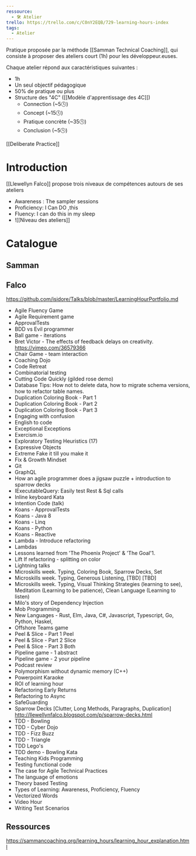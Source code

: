 ```yaml
---
ressource:
  - 🛠️ Atelier
trello: https://trello.com/c/C0nY2EQB/729-learning-hours-index
tags:
  - Atelier
---
```

 

Pratique proposée par la méthode [[Samman Technical Coaching]], qui consiste à proposer des ateliers court (1h) pour les développeur.euses.

Chaque atelier répond aux caractéristiques suivantes :
- 1h
- Un seul objectif pédagogique
- 50% de pratique ou plus
- Structure des "4C" ([[Modèle d'apprentissage des 4C]])
	- Connection (~5🕓)
	- Concept (~15🕓)
	- Pratique concrète (~35🕓)
	- Conclusion (~5🕓)

[[Deliberate Practice]]

# Introduction

[[Llewellyn Falco]] propose trois niveaux de compétences autours de ses ateliers

- Awareness : The sampler sessions
- Proficiency: I Can DO ,this
- Fluency: I can do this in my sleep
- ![[Niveau des ateliers]]

# Catalogue
## Samman

## Falco
https://github.com/isidore/Talks/blob/master/LearningHourPortfolio.md

- Agile Fluency Game  
- Agile Requirement game  
- ApprovalTests  
- BDD vs Evil programmer  
- Ball game - iterations  
- Bret Victor - The effects of feedback delays on creativity. https://vimeo.com/36579366  
- Chair Game - team interaction  
- Coaching Dojo  
- Code Retreat  
- Combinatorial testing  
- Cutting Code Quickly (gilded rose demo)  
- Database Tips: How not to delete data, how to migrate schema versions, how to refactor table names.  
- Duplication Coloring Book - Part 1  
- Duplication Coloring Book - Part 2  
- Duplication Coloring Book - Part 3  
- Engaging with confusion  
- English to code  
- Exceptional Exceptions  
- Exercism.io  
- Exploratory Testing Heuristics (17)   
- Expressive Objects  
- Extreme Fake it till you make it  
- Fix & Growth Mindset  
- Git  
- GraphQL  
- How an agile programmer does a jigsaw puzzle + introduction to sparrow decks  
- IExecutableQuery: Easily test Rest & Sql calls  
- Inline keyboard Kata  
- Intention Code (talk)  
- Koans - ApprovalTests  
- Koans - Java 8  
- Koans - Linq  
- Koans - Python  
- Koans - Reactive  
- Lambda - Introduce refactoring  
- Lambdas  
- Lessons learned from 'The Phoenix Project' & 'The Goal'1.  
- Lift If refactoring - splitting on color  
- Lightning talks  
- Microskills week. Typing, Coloring Book, Sparrow Decks, Set  
- Microskills week. Typing, Generous Listening, [TBD] [TBD]  
- Microskills week. Typing, Visual Thinking Strategies (learning to see), Meditation (Learning to be patience), Clean Language (Learning to listen)  
- Milo's story of Dependency Injection  
- Mob Programming  
- New Languages - Rust, Elm, Java, C#, Javascript, Typescript, Go, Python, Haskel,  
- Offshore Teams game  
- Peel & Slice - Part 1 Peel  
- Peel & Slice - Part 2 Slice  
- Peel & Slice - Part 3 Both  
- Pipeline game - 1 abstract  
- Pipeline game - 2 your pipeline  
- Podcast review  
- Polymorphism without dynamic memory (C++)  
- Powerpoint Karaoke  
- ROI of learning hour  
- Refactoring Early Returns  
- Refactoring to Async  
- SafeGuarding  
- Sparrow Decks [Clutter, Long Methods, Paragraphs, Duplication] 
	  http://llewellynfalco.blogspot.com/p/sparrow-decks.html
- TDD - Bowling  
- TDD - Cyber Dojo  
- TDD - Fizz Buzz  
- TDD - Triangle  
- TDD Lego's  
- TDD demo - Bowling Kata  
- Teaching Kids Programming  
- Testing functional code  
- The case for Agile Technical Practices  
- The language of emotions  
- Theory based Testing  
- Types of Learning: Awareness, Proficiency, Fluency  
- Vectorized Words  
- Video Hour  
- Writing Test Scenarios


## Ressources
https://sammancoaching.org/learning_hours/learning_hour_explanation.html